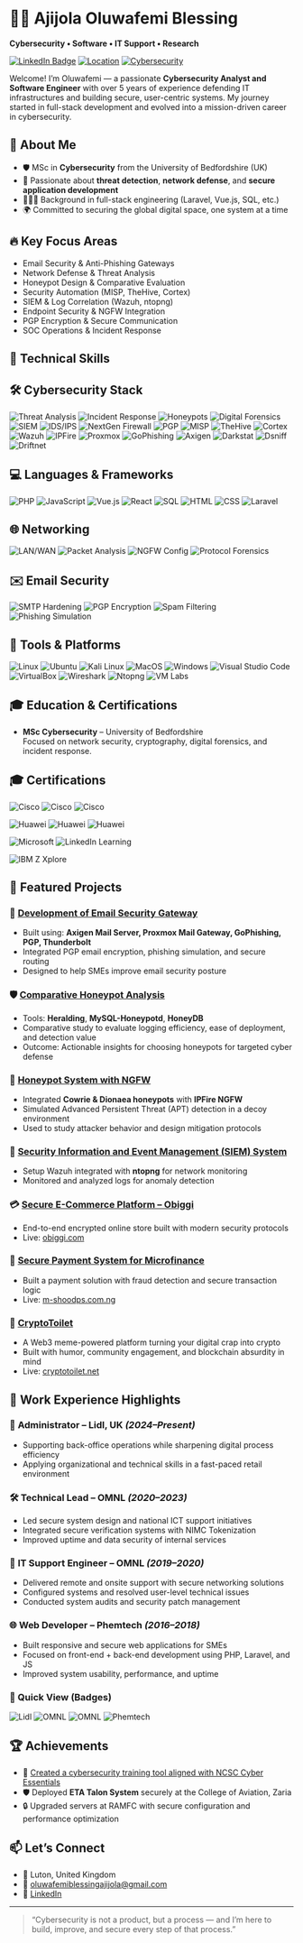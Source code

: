 # 👨‍💻 Ajijola Oluwafemi Blessing  
**Cybersecurity • Software • IT Support • Research**

[![LinkedIn Badge](https://img.shields.io/badge/LinkedIn-Profile-blue?logo=linkedin&style=flat-square)](https://www.linkedin.com/in/ajijola-oluwafemi-ba839712a)
[![Location](https://img.shields.io/badge/Based_in-United_Kingdom-007EC6?style=flat-square)](https://www.google.com/maps/place/Luton,+UK)
[![Cybersecurity](https://img.shields.io/badge/Role-Cybersecurity_Analyst-success?style=flat-square)](https://en.wikipedia.org/wiki/Computer_security)

Welcome! I’m Oluwafemi — a passionate **Cybersecurity Analyst and Software Engineer** with over 5 years of experience defending IT infrastructures and building secure, user-centric systems. My journey started in full-stack development and evolved into a mission-driven career in cybersecurity.



## 📌 About Me

- 🛡️ MSc in **Cybersecurity** from the University of Bedfordshire (UK)
- 🔐 Passionate about **threat detection**, **network defense**, and **secure application development**
- 👨🏽‍💻 Background in full-stack engineering (Laravel, Vue.js, SQL, etc.)
- 🌍 Committed to securing the global digital space, one system at a time



## 🔥 Key Focus Areas

- Email Security & Anti-Phishing Gateways  
- Network Defense & Threat Analysis  
- Honeypot Design & Comparative Evaluation  
- Security Automation (MISP, TheHive, Cortex)  
- SIEM & Log Correlation (Wazuh, ntopng)  
- Endpoint Security & NGFW Integration  
- PGP Encryption & Secure Communication  
- SOC Operations & Incident Response



## 🧠 Technical Skills

## 🛠️ Cybersecurity Stack

![Threat Analysis](https://img.shields.io/badge/Threat_Analysis-%2300bfff?style=flat-square)
![Incident Response](https://img.shields.io/badge/Incident_Response-%2300bfa5?style=flat-square)
![Honeypots](https://img.shields.io/badge/Honeypots-%239c27b0?style=flat-square)
![Digital Forensics](https://img.shields.io/badge/Digital_Forensics-%23ff9800?style=flat-square)
![SIEM](https://img.shields.io/badge/SIEM-%231e88e5?style=flat-square)
![IDS/IPS](https://img.shields.io/badge/IDS%2FIPS-%239607b0?style=flat-square)
![NextGen Firewall](https://img.shields.io/badge/NGFW-%23d32f2f?style=flat-square)
![PGP](https://img.shields.io/badge/PGP_Encryption-%23008b8b?style=flat-square)
![MISP](https://img.shields.io/badge/MISP-Threat_Intel-%233f51b5?style=flat-square)
![TheHive](https://img.shields.io/badge/TheHive-Incident_Mgmt-%23fdd835?style=flat-square)
![Cortex](https://img.shields.io/badge/Cortex-Automation-%234caf50?style=flat-square)
![Wazuh](https://img.shields.io/badge/Wazuh-SIEM-%230072b1?style=flat-square)
![IPFire](https://img.shields.io/badge/IPFire-Firewall-%23ff1744?style=flat-square)
![Proxmox](https://img.shields.io/badge/Proxmox-Mail_Gateway-%23ef6c00?style=flat-square)
![GoPhishing](https://img.shields.io/badge/GoPhish-Phishing_Sim-%23d84315?style=flat-square)
![Axigen](https://img.shields.io/badge/Axigen-Mail_Server-%23006292?style=flat-square)
![Darkstat](https://img.shields.io/badge/Darkstat-Network_Stats-%236d4c41?style=flat-square)
![Dsniff](https://img.shields.io/badge/Dsniff-Packet_Sniffer-%23007e33?style=flat-square)
![Driftnet](https://img.shields.io/badge/Driftnet-Traffic_Capture-%238e24aa?style=flat-square)

## 💻 Languages & Frameworks

![PHP](https://img.shields.io/badge/PHP-%23777bb3?style=flat-square&logo=php&logoColor=white)
![JavaScript](https://img.shields.io/badge/JavaScript-%23f7df1e?style=flat-square&logo=javascript&logoColor=black)
![Vue.js](https://img.shields.io/badge/Vue.js-%234fc08d?style=flat-square&logo=vue.js&logoColor=white)
![React](https://img.shields.io/badge/React-%2361dafb?style=flat-square&logo=react&logoColor=black)
![SQL](https://img.shields.io/badge/SQL-%23e38c00?style=flat-square)
![HTML](https://img.shields.io/badge/HTML5-%23e34f26?style=flat-square&logo=html5&logoColor=white)
![CSS](https://img.shields.io/badge/CSS3-%231572b6?style=flat-square&logo=css3&logoColor=white)
![Laravel](https://img.shields.io/badge/Laravel-%23ff2d20?style=flat-square&logo=laravel&logoColor=white)

## 🌐 Networking

![LAN/WAN](https://img.shields.io/badge/LAN/WAN-Networking-%232196f3?style=flat-square)
![Packet Analysis](https://img.shields.io/badge/Packet_Analysis-%23009800?style=flat-square)
![NGFW Config](https://img.shields.io/badge/NGFW_Configuration-%23c62828?style=flat-square)
![Protocol Forensics](https://img.shields.io/badge/Protocol_Forensics-%237e57c2?style=flat-square)

## ✉️ Email Security

![SMTP Hardening](https://img.shields.io/badge/SMTP_Hardening-%233f51b5?style=flat-square)
![PGP Encryption](https://img.shields.io/badge/PGP_Encryption-%23009faf?style=flat-square)
![Spam Filtering](https://img.shields.io/badge/Spam_Filtering-%23ffa000?style=flat-square)
![Phishing Simulation](https://img.shields.io/badge/Phishing_Simulation-%23b71c1c?style=flat-square)

## 🧰 Tools & Platforms

![Linux](https://img.shields.io/badge/Linux-%23fbc02d?style=flat-square&logo=linux&logoColor=black)
![Ubuntu](https://img.shields.io/badge/Ubuntu-%23dd4814?style=flat-square&logo=ubuntu&logoColor=white)
![Kali Linux](https://img.shields.io/badge/Kali_Linux-%23003b49?style=flat-square&logo=kalilinux&logoColor=white)
![MacOS](https://img.shields.io/badge/MacOS-%23a2aaad?style=flat-square&logo=apple&logoColor=white)
![Windows](https://img.shields.io/badge/Windows-%230078d6?style=flat-square&logo=windows&logoColor=white)
![Visual Studio Code](https://img.shields.io/badge/VS_Code-%23007acc?style=flat-square&logo=visualstudiocode&logoColor=white)
![VirtualBox](https://img.shields.io/badge/VirtualBox-%23007bff?style=flat-square&logo=virtualbox&logoColor=white)
![Wireshark](https://img.shields.io/badge/Wireshark-%231679a7?style=flat-square&logo=wireshark&logoColor=white)
![Ntopng](https://img.shields.io/badge/Ntopng-Network_Monitor-%23327cbb?style=flat-square)
![VM Labs](https://img.shields.io/badge/VM_Labs-Cyber_Range-%2300c853?style=flat-square)



## 🎓 Education & Certifications

- **MSc Cybersecurity** – University of Bedfordshire  
  Focused on network security, cryptography, digital forensics, and incident response.



## 🎓 Certifications

![Cisco](https://img.shields.io/badge/Cisco-Cyber_Threat_Mgmt-%23007ACC?style=flat-square&logo=cisco&logoColor=white)
![Cisco](https://img.shields.io/badge/Cisco-IoT_Security-%23007ACC?style=flat-square&logo=cisco&logoColor=white)
![Cisco](https://img.shields.io/badge/Cisco-Endpoint_Security-%23007ACC?style=flat-square&logo=cisco&logoColor=white)

![Huawei](https://img.shields.io/badge/Huawei-Routing_&_Switching-%23ff0000?style=flat-square&logo=huawei&logoColor=white)
![Huawei](https://img.shields.io/badge/Huawei-Cloud_Computing-%23d32f2f?style=flat-square&logo=huawei&logoColor=white)
![Huawei](https://img.shields.io/badge/Huawei-Datacom_&_BigData-%23ff5722?style=flat-square&logo=huawei&logoColor=white)

![Microsoft](https://img.shields.io/badge/Microsoft_Career_Essentials-Cybersecurity-%230078D4?style=flat-square&logo=microsoft&logoColor=white)
![LinkedIn Learning](https://img.shields.io/badge/LinkedIn_Learning-Cybersecurity_Basics-%230077B5?style=flat-square&logo=linkedin&logoColor=white)

![IBM Z Xplore](https://img.shields.io/badge/IBM_Z_Xplore-Mainframe_Concepts-blue?style=flat-square&logo=ibm&logoColor=white)



## 🚀 Featured Projects

### 🔐 [Development of Email Security Gateway](https://oluwafemiab.github.io/ajijola.github.io/projects/email-security-gateway)

- Built using: **Axigen Mail Server, Proxmox Mail Gateway, GoPhishing, PGP, Thunderbolt**
- Integrated PGP email encryption, phishing simulation, and secure routing
- Designed to help SMEs improve email security posture

### 🛡️ [Comparative Honeypot Analysis](https://oluwafemiab.github.io/ajijola.github.io/projects/honeypot-compaison)

- Tools: **Heralding**, **MySQL-Honeypotd**, **HoneyDB**
- Comparative study to evaluate logging efficiency, ease of deployment, and detection value
- Outcome: Actionable insights for choosing honeypots for targeted cyber defense

### 🧲 [Honeypot System with NGFW](https://oluwafemiab.github.io/ajijola.github.io/projects/ngfw)

- Integrated **Cowrie & Dionaea honeypots** with **IPFire NGFW**
- Simulated Advanced Persistent Threat (APT) detection in a decoy environment
- Used to study attacker behavior and design mitigation protocols

### 📡 [Security Information and Event Management (SIEM) System](https://oluwafemiab.github.io/ajijola.github.io/projects/siem-wazuh)

- Setup Wazuh integrated with **ntopng** for network monitoring
- Monitored and analyzed logs for anomaly detection

### 💳 [Secure E-Commerce Platform – Obiggi](https://obiggi.com)

- End-to-end encrypted online store built with modern security protocols  
- Live: [obiggi.com](https://obiggi.com)

### 🧾 [Secure Payment System for Microfinance](https://m-shoodps.com.ng)

- Built a payment solution with fraud detection and secure transaction logic  
- Live: [m-shoodps.com.ng](https://m-shoodps.com.ng)

### 🧾 [CryptoToilet](https://cryptotoilet.net)

- A Web3 meme-powered platform turning your digital crap into crypto  
- Built with humor, community engagement, and blockchain absurdity in mind  
- Live: [cryptotoilet.net](https://cryptotoilet.net)



## 💼 Work Experience Highlights

### 🏢 **Administrator – Lidl, UK** *(2024–Present)*
- Supporting back-office operations while sharpening digital process efficiency
- Applying organizational and technical skills in a fast-paced retail environment

### 🛠️ **Technical Lead – OMNL** *(2020–2023)*
- Led secure system design and national ICT support initiatives
- Integrated secure verification systems with NIMC Tokenization
- Improved uptime and data security of internal services

### 🧰 **IT Support Engineer – OMNL** *(2019–2020)*
- Delivered remote and onsite support with secure networking solutions
- Configured systems and resolved user-level technical issues
- Conducted system audits and security patch management

### 🌐 **Web Developer – Phemtech** *(2016–2018)*
- Built responsive and secure web applications for SMEs
- Focused on front-end + back-end development using PHP, Laravel, and JS
- Improved system usability, performance, and uptime
  

### 🧾 Quick View (Badges)

![Lidl](https://img.shields.io/badge/Lidl-Administrator-yellow?style=flat-square&logo=lidl&logoColor=black)
![OMNL](https://img.shields.io/badge/OMNL-Technical_Lead-blue?style=flat-square)
![OMNL](https://img.shields.io/badge/OMNL-IT_Support_Engineer-green?style=flat-square)
![Phemtech](https://img.shields.io/badge/Phemtech-Web_Developer-orange?style=flat-square)



## 🏆 Achievements

- 🧠 [Created a cybersecurity training tool aligned with NCSC Cyber Essentials](https://oluwafemiab.github.io/ajijola.github.io/projects/cyberaware)
- 🛡️ Deployed **ETA Talon System** securely at the College of Aviation, Zaria
- 🔒 Upgraded servers at RAMFC with secure configuration and performance optimization


## 📫 Let’s Connect

- 📍 Luton, United Kingdom  
- 📧 oluwafemiblessingajijola@gmail.com  
- 🔗 [LinkedIn](https://www.linkedin.com/in/ajijola-oluwafemi-ba839712a)

---

> “Cybersecurity is not a product, but a process — and I’m here to build, improve, and secure every step of that process.”


